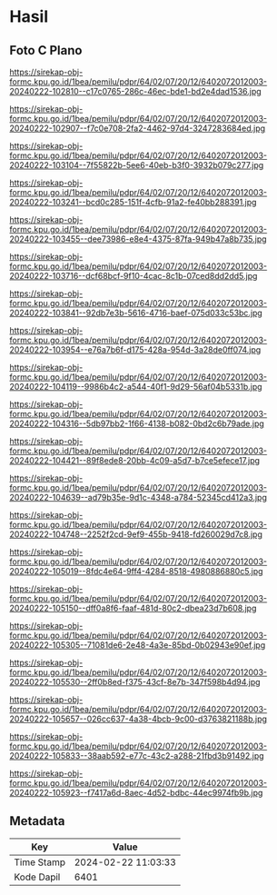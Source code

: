 # Hasil

## Foto C Plano

https://sirekap-obj-formc.kpu.go.id/1bea/pemilu/pdpr/64/02/07/20/12/6402072012003-20240222-102810--c17c0765-286c-46ec-bde1-bd2e4dad1536.jpg

https://sirekap-obj-formc.kpu.go.id/1bea/pemilu/pdpr/64/02/07/20/12/6402072012003-20240222-102907--f7c0e708-2fa2-4462-97d4-3247283684ed.jpg

https://sirekap-obj-formc.kpu.go.id/1bea/pemilu/pdpr/64/02/07/20/12/6402072012003-20240222-103104--7f55822b-5ee6-40eb-b3f0-3932b079c277.jpg

https://sirekap-obj-formc.kpu.go.id/1bea/pemilu/pdpr/64/02/07/20/12/6402072012003-20240222-103241--bcd0c285-151f-4cfb-91a2-fe40bb288391.jpg

https://sirekap-obj-formc.kpu.go.id/1bea/pemilu/pdpr/64/02/07/20/12/6402072012003-20240222-103455--dee73986-e8e4-4375-87fa-949b47a8b735.jpg

https://sirekap-obj-formc.kpu.go.id/1bea/pemilu/pdpr/64/02/07/20/12/6402072012003-20240222-103716--dcf68bcf-9f10-4cac-8c1b-07ced8dd2dd5.jpg

https://sirekap-obj-formc.kpu.go.id/1bea/pemilu/pdpr/64/02/07/20/12/6402072012003-20240222-103841--92db7e3b-5616-4716-baef-075d033c53bc.jpg

https://sirekap-obj-formc.kpu.go.id/1bea/pemilu/pdpr/64/02/07/20/12/6402072012003-20240222-103954--e76a7b6f-d175-428a-954d-3a28de0ff074.jpg

https://sirekap-obj-formc.kpu.go.id/1bea/pemilu/pdpr/64/02/07/20/12/6402072012003-20240222-104119--9986b4c2-a544-40f1-9d29-56af04b5331b.jpg

https://sirekap-obj-formc.kpu.go.id/1bea/pemilu/pdpr/64/02/07/20/12/6402072012003-20240222-104316--5db97bb2-1f66-4138-b082-0bd2c6b79ade.jpg

https://sirekap-obj-formc.kpu.go.id/1bea/pemilu/pdpr/64/02/07/20/12/6402072012003-20240222-104421--89f8ede8-20bb-4c09-a5d7-b7ce5efece17.jpg

https://sirekap-obj-formc.kpu.go.id/1bea/pemilu/pdpr/64/02/07/20/12/6402072012003-20240222-104639--ad79b35e-9d1c-4348-a784-52345cd412a3.jpg

https://sirekap-obj-formc.kpu.go.id/1bea/pemilu/pdpr/64/02/07/20/12/6402072012003-20240222-104748--2252f2cd-9ef9-455b-9418-fd260029d7c8.jpg

https://sirekap-obj-formc.kpu.go.id/1bea/pemilu/pdpr/64/02/07/20/12/6402072012003-20240222-105019--8fdc4e64-9ff4-4284-8518-4980886880c5.jpg

https://sirekap-obj-formc.kpu.go.id/1bea/pemilu/pdpr/64/02/07/20/12/6402072012003-20240222-105150--dff0a8f6-faaf-481d-80c2-dbea23d7b608.jpg

https://sirekap-obj-formc.kpu.go.id/1bea/pemilu/pdpr/64/02/07/20/12/6402072012003-20240222-105305--71081de6-2e48-4a3e-85bd-0b02943e90ef.jpg

https://sirekap-obj-formc.kpu.go.id/1bea/pemilu/pdpr/64/02/07/20/12/6402072012003-20240222-105530--2ff0b8ed-f375-43cf-8e7b-347f598b4d94.jpg

https://sirekap-obj-formc.kpu.go.id/1bea/pemilu/pdpr/64/02/07/20/12/6402072012003-20240222-105657--026cc637-4a38-4bcb-9c00-d3763821188b.jpg

https://sirekap-obj-formc.kpu.go.id/1bea/pemilu/pdpr/64/02/07/20/12/6402072012003-20240222-105833--38aab592-e77c-43c2-a288-21fbd3b91492.jpg

https://sirekap-obj-formc.kpu.go.id/1bea/pemilu/pdpr/64/02/07/20/12/6402072012003-20240222-105923--f7417a6d-8aec-4d52-bdbc-44ec9974fb9b.jpg


## Metadata

| Key        | Value               |
| ---------- | ------------------- |
| Time Stamp | 2024-02-22 11:03:33 |
| Kode Dapil | 6401                |



